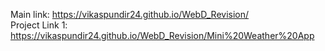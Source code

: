 Main link: https://vikaspundir24.github.io/WebD_Revision/<br/>
Project Link 1: https://vikaspundir24.github.io/WebD_Revision/Mini%20Weather%20App
